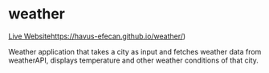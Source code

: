 # weather

[Live Website](https://havus-efecan.github.io/weather/)https://havus-efecan.github.io/weather/)

Weather application that takes a city as input and fetches weather data from weatherAPI, displays temperature and other weather conditions of that city.


